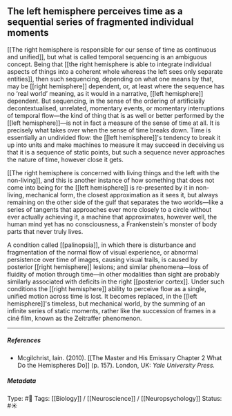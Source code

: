 ## The left hemisphere perceives time as a sequential series of fragmented individual moments # 

[[The right hemisphere is responsible for our sense of time as continuous and unified]], but what is called temporal sequencing is an ambiguous concept. Being that [[the right hemisphere is able to integrate individual aspects of things into a coherent whole whereas the left sees only separate entities]], then such sequencing, depending on what one means by that, may be [[right hemisphere]] dependent, or, at least where the sequence has no ‘real world’ meaning, as it would in a narrative, [[left hemisphere]] dependent. But sequencing, in the sense of the ordering of artificially decontextualised, unrelated, momentary events, or momentary interruptions of temporal flow—the kind of thing that is as well or better performed by the [[left hemisphere]]—is not in fact a measure of the sense of time at all. It is precisely what takes over when the sense of time breaks down. Time is essentially an undivided flow: the [[left hemisphere]]'s tendency to break it up into units and make machines to measure it may succeed in deceiving us that it is a sequence of static points, but such a sequence never approaches the nature of time, however close it gets. 

[[The right hemisphere is concerned with living things and the left with the non-living]], and this is another instance of how something that does not come into being for the [[left hemisphere]] is re-presented by it in non-living, mechanical form, the closest approximation as it sees it, but always remaining on the other side of the gulf that separates the two worlds—like a series of tangents that approaches ever more closely to a circle without ever actually achieving it, a machine that approximates, however well, the human mind yet has no consciousness, a Frankenstein's monster of body parts that never truly lives.

A condition called [[palinopsia]], in which there is disturbance and fragmentation of the normal flow of visual experience, or abnormal persistence over time of images, causing visual trails, is caused by posterior [[right hemisphere]] lesions; and similar phenomena—loss of fluidity of motion through time—in other modalities than sight are probably similarly associated with deficits in the right [[posterior cortex]]. Under such conditions the [[right hemisphere]] ability to perceive flow as a single, unified motion across time is lost. It becomes replaced, in the [[left hemisphere]]'s timeless, but mechanical world, by the summing of an infinite series of static moments, rather like the succession of frames in a ciné film, known as the Zeitraffer phenomenon.

___

##### References

- Mcgilchrist, Iain. (2010). [[The Master and His Emissary Chapter 2 What Do the Hemispheres Do]] (p. 157). London, UK: _Yale University Press._

##### Metadata

Type: #🔴 
Tags: [[Biology]] / [[Neuroscience]] / [[Neuropsychology]] 
Status: #☀️ 